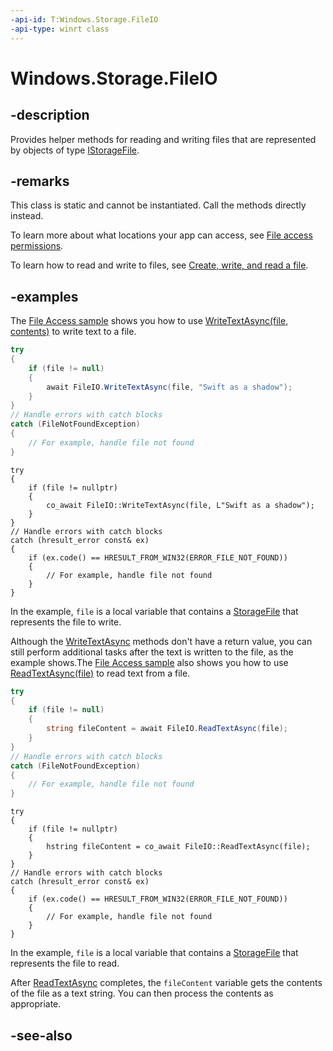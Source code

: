 ```yaml
---
-api-id: T:Windows.Storage.FileIO
-api-type: winrt class
---
```


<!-- Class syntax.
public class FileIO 
-->

# Windows.Storage.FileIO

## -description

Provides helper methods for reading and writing files that are represented by objects of type [IStorageFile](istoragefile.md).

## -remarks

This class is static and cannot be instantiated. Call the methods directly instead.

To learn more about what locations your app can access, see [File access permissions](/windows/uwp/files/file-access-permissions).

To learn how to read and write to files, see [Create, write, and read a file](/windows/uwp/files/quickstart-reading-and-writing-files).

## -examples

The [File Access sample](https://github.com/Microsoft/Windows-universal-samples/tree/master/Samples/FileAccess) shows you how to use [WriteTextAsync(file, contents)](fileio_writetextasync_1850452055.md) to write text to a file.

```csharp
try
{
    if (file != null)
    {
        await FileIO.WriteTextAsync(file, "Swift as a shadow");
    }
}
// Handle errors with catch blocks
catch (FileNotFoundException)
{
    // For example, handle file not found
}
```

```cppwinrt
try
{
    if (file != nullptr)
    {
        co_await FileIO::WriteTextAsync(file, L"Swift as a shadow");
    }
}
// Handle errors with catch blocks
catch (hresult_error const& ex)
{
    if (ex.code() == HRESULT_FROM_WIN32(ERROR_FILE_NOT_FOUND))
    {
        // For example, handle file not found
    }
}
```

In the example, `file` is a local variable that contains a [StorageFile](storagefile.md) that represents the file to write.

Although the [WriteTextAsync](fileio_writetextasync_1850452055.md) methods don't have a return value, you can still perform additional tasks after the text is written to the file, as the example shows.The [File Access sample](https://github.com/Microsoft/Windows-universal-samples/tree/master/Samples/FileAccess) also shows you how to use [ReadTextAsync(file)](fileio_readtextasync_784288594.md) to read text from a file.

```csharp
try
{
    if (file != null)
    {
        string fileContent = await FileIO.ReadTextAsync(file);
    }
}
// Handle errors with catch blocks
catch (FileNotFoundException)
{
    // For example, handle file not found
}
```

```cppwinrt
try
{
    if (file != nullptr)
    {
        hstring fileContent = co_await FileIO::ReadTextAsync(file);
    }
}
// Handle errors with catch blocks
catch (hresult_error const& ex)
{
    if (ex.code() == HRESULT_FROM_WIN32(ERROR_FILE_NOT_FOUND))
    {
        // For example, handle file not found
    }
}
```

In the example, `file` is a local variable that contains a [StorageFile](storagefile.md) that represents the file to read.

After [ReadTextAsync](fileio_readtextasync_1063800.md) completes, the `fileContent` variable gets the contents of the file as a text string. You can then process the contents as appropriate.

## -see-also
